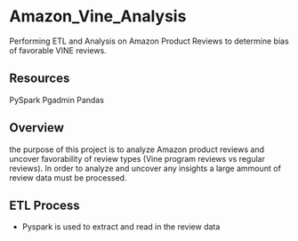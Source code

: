 # Amazon_Vine_Analysis
Performing ETL and Analysis on Amazon Product Reviews to determine bias of favorable VINE reviews. 

## Resources 
PySpark 
Pgadmin 
Pandas 

## Overview 
the purpose of this project is to analyze Amazon product reviews and uncover favorability of review types (Vine program reviews vs regular reviews).
In order to analyze and uncover any insights a large ammount of review data must be processed. 


## ETL Process 

- Pyspark is used to extract and read in the review data 




